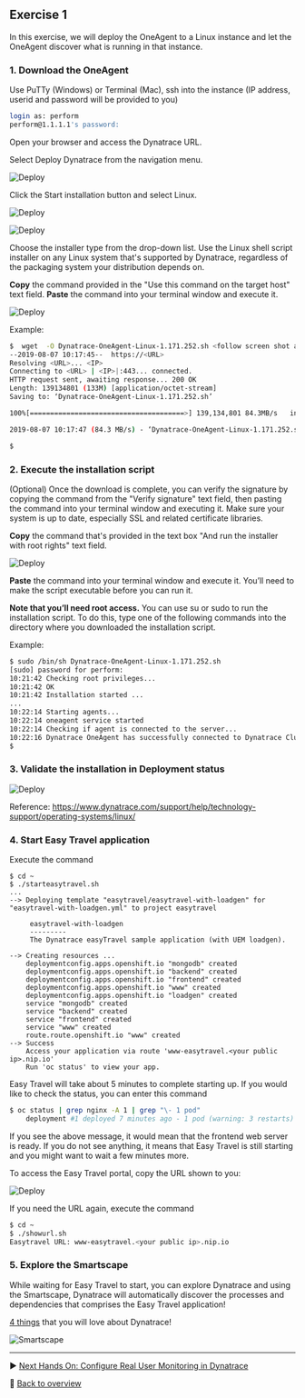 ## Exercise 1
In this exercise, we will deploy the OneAgent to a Linux instance and let the OneAgent discover what is running in that instance.

### 1. Download the OneAgent

Use PuTTy (Windows) or Terminal (Mac), ssh into the instance (IP address, userid and password will be provided to you)

```bash
login as: perform
perform@1.1.1.1's password:

```

Open your browser and access the Dynatrace URL.

Select Deploy Dynatrace from the navigation menu.

![Deploy](/assets/101-DeployDynatrace.jpg)

Click the Start installation button and select Linux.

![Deploy](/assets/102-StartInstallation.jpg)

![Deploy](/assets/103-Linux.jpg)


Choose the installer type from the drop-down list. Use the Linux shell script installer on any Linux system that's supported by Dynatrace, regardless of the packaging system your distribution depends on.

**Copy** the command provided in the "Use this command on the target host" text field. **Paste** the command into your terminal window and execute it.

![Deploy](/assets/104-Download.jpg)

Example: 

```bash
$  wget  -O Dynatrace-OneAgent-Linux-1.171.252.sh <follow screen shot above>
--2019-08-07 10:17:45--  https://<URL>
Resolving <URL>... <IP>
Connecting to <URL> | <IP>|:443... connected.
HTTP request sent, awaiting response... 200 OK
Length: 139134801 (133M) [application/octet-stream]
Saving to: ‘Dynatrace-OneAgent-Linux-1.171.252.sh’

100%[======================================>] 139,134,801 84.3MB/s   in 1.6s

2019-08-07 10:17:47 (84.3 MB/s) - ‘Dynatrace-OneAgent-Linux-1.171.252.sh’ saved [139134801/139134801]

$
```

### 2. Execute the installation script

(Optional) Once the download is complete, you can verify the signature by copying the command from the "Verify signature" text field, then pasting the command into your terminal window and executing it. Make sure your system is up to date, especially SSL and related certificate libraries.

**Copy** the command that's provided in the text box "And run the installer with root rights" text field.

![Deploy](/assets/105-Install.jpg)

**Paste** the command into your terminal window and execute it. You’ll need to make the script executable before you can run it.

**Note that you’ll need root access.**  You can use su or sudo to run the installation script. To do this, type one of the following commands into the directory where you downloaded the installation script.

Example:

```bash
$ sudo /bin/sh Dynatrace-OneAgent-Linux-1.171.252.sh
[sudo] password for perform:
10:21:42 Checking root privileges...
10:21:42 OK
10:21:42 Installation started ...
...
10:22:14 Starting agents...
10:22:14 oneagent service started
10:22:14 Checking if agent is connected to the server...
10:22:16 Dynatrace OneAgent has successfully connected to Dynatrace Cluster Node. After completing Dynatrace OneAgent installation on this machine, please return to your browser to complete the remainder of the installation.
$

```

### 3. Validate the installation in Deployment status

![Deploy](/assets/106-Status.jpg)

Reference: https://www.dynatrace.com/support/help/technology-support/operating-systems/linux/

### 4. Start Easy Travel application

Execute the command

```
$ cd ~
$ ./starteasytravel.sh
...
--> Deploying template "easytravel/easytravel-with-loadgen" for "easytravel-with-loadgen.yml" to project easytravel

     easytravel-with-loadgen
     ---------
     The Dynatrace easyTravel sample application (with UEM loadgen).

--> Creating resources ...
    deploymentconfig.apps.openshift.io "mongodb" created
    deploymentconfig.apps.openshift.io "backend" created
    deploymentconfig.apps.openshift.io "frontend" created
    deploymentconfig.apps.openshift.io "www" created
    deploymentconfig.apps.openshift.io "loadgen" created
    service "mongodb" created
    service "backend" created
    service "frontend" created
    service "www" created
    route.route.openshift.io "www" created
--> Success
    Access your application via route 'www-easytravel.<your public ip>.nip.io'
    Run 'oc status' to view your app.

```

Easy Travel will take about 5 minutes to complete starting up. If you would like to check the status, you can enter this command

```bash
$ oc status | grep nginx -A 1 | grep "\- 1 pod"
    deployment #1 deployed 7 minutes ago - 1 pod (warning: 3 restarts)
```

If you see the above message, it would mean that the frontend web server is ready. If you do not see anything, it means that Easy Travel is still starting and you might want to wait a few minutes more. 

To access the Easy Travel portal, copy the URL shown to you:

![Deploy](/assets/107-EasyTravelURL.jpg)

If you need the URL again, execute the command

```bash
$ cd ~
$ ./showurl.sh
Easytravel URL: www-easytravel.<your public ip>.nip.io
```

### 5. Explore the Smartscape

While waiting for Easy Travel to start, you can explore Dynatrace and using the Smartscape, Dynatrace will automatically discover the processes and dependencies that comprises the Easy Travel application! 

[4 things](https://www.dynatrace.com/support/help/get-started/4-things-youll-absolutely-love-about-dynatrace/) that you will love about Dynatrace!

![Smartscape](https://dt-cdn.net/images/smartscape-horizontal-topology-2-860-6bdf46eb74.png)

---

:arrow_forward: [Next Hands On: Configure Real User Monitoring in Dynatrace](/Hands%20On%202%20-%20Configure%20Real%20User%20Monitoring)

:arrow_up_small: [Back to overview](/README.md)

